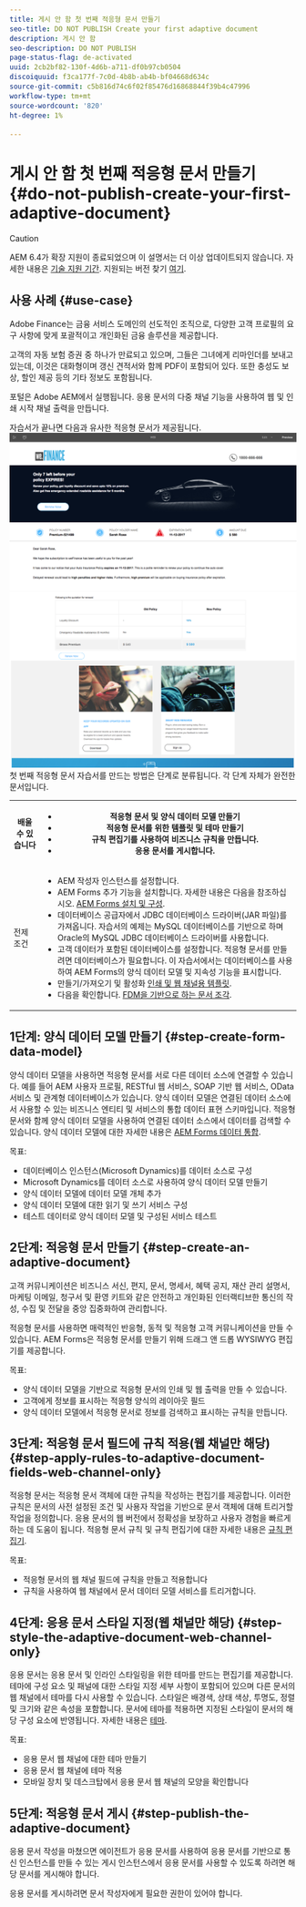 ```yaml
---
title: 게시 안 함 첫 번째 적응형 문서 만들기
seo-title: DO NOT PUBLISH Create your first adaptive document
description: 게시 안 함
seo-description: DO NOT PUBLISH
page-status-flag: de-activated
uuid: 2cb2bf82-130f-4d6b-a711-df0b97cb0504
discoiquuid: f3ca177f-7c0d-4b8b-ab4b-bf04668d634c
source-git-commit: c5b816d74c6f02f85476d16868844f39b4c47996
workflow-type: tm+mt
source-wordcount: '820'
ht-degree: 1%

---
```



# 게시 안 함 첫 번째 적응형 문서 만들기 {#do-not-publish-create-your-first-adaptive-document}

>[!CAUTION]
>
>AEM 6.4가 확장 지원이 종료되었으며 이 설명서는 더 이상 업데이트되지 않습니다. 자세한 내용은 [기술 지원 기간](https://helpx.adobe.com/kr/support/programs/eol-matrix.html). 지원되는 버전 찾기 [여기](https://experienceleague.adobe.com/docs/).

## 사용 사례 {#use-case}

Adobe Finance는 금융 서비스 도메인의 선도적인 조직으로, 다양한 고객 프로필의 요구 사항에 맞게 포괄적이고 개인화된 금융 솔루션을 제공합니다.

고객의 자동 보험 증권 중 하나가 만료되고 있으며, 그들은 그녀에게 리마인더를 보내고 있는데, 이것은 대화형이며 갱신 견적서와 함께 PDF이 포함되어 있다. 또한 충성도 보상, 할인 제공 등의 기타 정보도 포함됩니다.

포털은 Adobe AEM에서 실행됩니다. 응용 문서의 다중 채널 기능을 사용하여 웹 및 인쇄 시작 채널 출력을 만듭니다.

자습서가 끝나면 다음과 유사한 적응형 문서가 제공됩니다.
[ ![ad-1](assets/ad-1.png)](https://blogs.adobe.com/contentcorner/files/2017/07/PAF_Mobile.pdf)    [ ![ad-2](assets/ad-2.png)](https://blogs.adobe.com/contentcorner/files/2017/07/PAF_Desktop.pdf)첫 번째 적응형 문서 자습서를 만드는 방법은 단계로 분류됩니다. 각 단계 자체가 완전한 문서입니다.

<table> 
 <tbody>
  <tr>
   <th>배울 수 있습니다</th> 
   <th>
    <ul> 
     <li>적응형 문서 및 양식 데이터 모델 만들기</li> 
     <li>적응형 문서를 위한 템플릿 및 테마 만들기</li> 
     <li>규칙 편집기를 사용하여 비즈니스 규칙을 만듭니다.<br /> </li> 
     <li>응용 문서를 게시합니다. <br /> </li> 
    </ul> </th> 
  </tr>
  <tr>
   <td>전제 조건</td> 
   <td>
    <ul> 
     <li>AEM 작성자 인스턴스를 설정합니다. </li> 
     <li>AEM Forms 추가 기능을 설치합니다. 자세한 내용은 다음을 참조하십시오. <a href="/help/forms/using/installing-configuring-aem-forms-osgi.md" target="_blank">AEM Forms 설치 및 구성</a>.</li> 
     <li>데이터베이스 공급자에서 JDBC 데이터베이스 드라이버(JAR 파일)를 가져옵니다. 자습서의 예제는 MySQL 데이터베이스를 기반으로 하며 Oracle의 MySQL JDBC 데이터베이스 드라이버를 사용합니다. </li> 
     <li>고객 데이터가 포함된 데이터베이스를 설정합니다. 적응형 문서를 만들려면 데이터베이스가 필요합니다. 이 자습서에서는 데이터베이스를 사용하여 AEM Forms의 양식 데이터 모델 및 지속성 기능을 표시합니다. </li> 
     <li>만들기/가져오기 및 활성화 <a href="/help/forms/using/web-channel-print-channel.md">인쇄 및 웹 채널용 템플릿</a>.</li> 
     <li>다음을 확인합니다. <a href="/help/forms/using/document-fragments.md">FDM을 기반으로 하는 문서 조각</a>.</li> 
    </ul> </td> 
  </tr>
 </tbody>
</table>

## 1단계: 양식 데이터 모델 만들기 {#step-create-form-data-model}

양식 데이터 모델을 사용하면 적응형 문서를 서로 다른 데이터 소스에 연결할 수 있습니다. 예를 들어 AEM 사용자 프로필, RESTful 웹 서비스, SOAP 기반 웹 서비스, OData 서비스 및 관계형 데이터베이스가 있습니다. 양식 데이터 모델은 연결된 데이터 소스에서 사용할 수 있는 비즈니스 엔티티 및 서비스의 통합 데이터 표현 스키마입니다. 적응형 문서와 함께 양식 데이터 모델을 사용하여 연결된 데이터 소스에서 데이터를 검색할 수 있습니다. 양식 데이터 모델에 대한 자세한 내용은 [AEM Forms 데이터 통합](/help/forms/using/data-integration.md).

목표:

* 데이터베이스 인스턴스(Microsoft Dynamics)를 데이터 소스로 구성
* Microsoft Dynamics를 데이터 소스로 사용하여 양식 데이터 모델 만들기
* 양식 데이터 모델에 데이터 모델 개체 추가
* 양식 데이터 모델에 대한 읽기 및 쓰기 서비스 구성
* 테스트 데이터로 양식 데이터 모델 및 구성된 서비스 테스트

## 2단계: 적응형 문서 만들기 {#step-create-an-adaptive-document}

고객 커뮤니케이션은 비즈니스 서신, 편지, 문서, 명세서, 혜택 공지, 재산 관리 설명서, 마케팅 이메일, 청구서 및 환영 키트와 같은 안전하고 개인화된 인터랙티브한 통신의 작성, 수집 및 전달을 중앙 집중화하여 관리합니다.

적응형 문서를 사용하면 매력적인 반응형, 동적 및 적응형 고객 커뮤니케이션을 만들 수 있습니다. AEM Forms은 적응형 문서를 만들기 위해 드래그 앤 드롭 WYSIWYG 편집기를 제공합니다.

<!--`For more information about adaptive documents, see [Introduction to authoring adaptive documents](/forms/using/introduction-ad-authoring.md).`-->

목표:

* 양식 데이터 모델을 기반으로 적응형 문서의 인쇄 및 웹 출력을 만들 수 있습니다.
* 고객에게 정보를 표시하는 적응형 양식의 레이아웃 필드
* 양식 데이터 모델에서 적응형 문서로 정보를 검색하고 표시하는 규칙을 만듭니다.

<!--![see-the-guide-sm](assets/see-the-guide-sm.png)-->

## 3단계: 적응형 문서 필드에 규칙 적용(웹 채널만 해당) {#step-apply-rules-to-adaptive-document-fields-web-channel-only}

적응형 문서는 적응형 문서 객체에 대한 규칙을 작성하는 편집기를 제공합니다. 이러한 규칙은 문서의 사전 설정된 조건 및 사용자 작업을 기반으로 문서 객체에 대해 트리거할 작업을 정의합니다. 응용 문서의 웹 버전에서 정확성을 보장하고 사용자 경험을 빠르게 하는 데 도움이 됩니다. 적응형 문서 규칙 및 규칙 편집기에 대한 자세한 내용은 [규칙 편집기](/help/forms/using/rule-editor.md).

목표:

* 적응형 문서의 웹 채널 필드에 규칙을 만들고 적용합니다
* 규칙을 사용하여 웹 채널에서 문서 데이터 모델 서비스를 트리거합니다.

## 4단계: 응용 문서 스타일 지정(웹 채널만 해당) {#step-style-the-adaptive-document-web-channel-only}

응용 문서는 응용 문서 및 인라인 스타일링을 위한 테마를 만드는 편집기를 제공합니다. 테마에 구성 요소 및 패널에 대한 스타일 지정 세부 사항이 포함되어 있으며 다른 문서의 웹 채널에서 테마를 다시 사용할 수 있습니다. 스타일은 배경색, 상태 색상, 투명도, 정렬 및 크기와 같은 속성을 포함합니다. 문서에 테마를 적용하면 지정된 스타일이 문서의 해당 구성 요소에 반영됩니다. 자세한 내용은 [테마](/help/forms/using/themes.md).

목표:

* 응용 문서 웹 채널에 대한 테마 만들기
* 응용 문서 웹 채널에 테마 적용
* 모바일 장치 및 데스크탑에서 응용 문서 웹 채널의 모양을 확인합니다

## 5단계: 적응형 문서 게시 {#step-publish-the-adaptive-document}

응용 문서 작성을 마쳤으면 에이전트가 응용 문서를 사용하여 응용 문서를 기반으로 통신 인스턴스를 만들 수 있는 게시 인스턴스에서 응용 문서를 사용할 수 있도록 하려면 해당 문서를 게시해야 합니다.

응용 문서를 게시하려면 문서 작성자에게 필요한 권한이 있어야 합니다.

